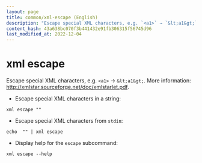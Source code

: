 ```yaml
---
layout: page
title: common/xml-escape (English)
description: "Escape special XML characters, e.g. `<a1>` → `&lt;a1&gt;`."
content_hash: 43a638bc070f3b441432e91fb306315f56745d96
last_modified_at: 2022-12-04
---
```

# xml escape

Escape special XML characters, e.g. `<a1>` → `&lt;a1&gt;`.
More information: <http://xmlstar.sourceforge.net/doc/xmlstarlet.pdf>.

- Escape special XML characters in a string:

`xml escape "`<span class="tldr-var badge badge-pill bg-dark-lm bg-white-dm text-white-lm text-dark-dm font-weight-bold"><a1></span>`"`

- Escape special XML characters from `stdin`:

`echo  "`<span class="tldr-var badge badge-pill bg-dark-lm bg-white-dm text-white-lm text-dark-dm font-weight-bold"><a1></span>`" | xml escape`

- Display help for the `escape` subcommand:

`xml escape --help`
